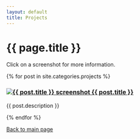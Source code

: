 ```yaml
---
layout: default
title: Projects
---
```


<div class="projects section">

  <h1 class="page-title">{{ page.title }}</h1>

  <p>Click on a screenshot for more information.</p>

  <div class="posts">
    {% for post in site.categories.projects %}
    <div class="post">
      <h3 class="post-title">
        <a href="{{ site.baseurl }}{{ post.url }}">
          <img class="project-thumb" src="{{ site.baseurl }}/images/{{ post.img_name }}-thumb.{{ post.img_type }}"
            alt="{{ post.title }} screenshot">
          {{ post.title }}
        </a>
      </h3>
      <p class="post-description">{{ post.description }}</p>
    </div>
    {% endfor %}
  </div>
  
  <p class="more-link">
    <a href="{{site.baseurl}}/">Back to main page</a>
  </p>


</div>